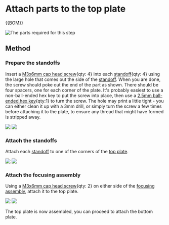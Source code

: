 # Attach parts to the top plate

{{BOM}}


![The parts required for this step](images\top_plate_parts.jpg)


## Method
### Prepare the standoffs
Insert a [M3x6mm cap head screw]{qty: 4} into each [standoff]{qty: 4} using the large hole that comes out the side of the [standoff].  When you are done, the screw should poke out the end of the part as shown.  There should be four spacers, one for each corner of the plate.  It's probably easiest to use a non-ball-ended hex key to put the screw into place, then use a [2.5mm ball-ended hex key]{qty:1} to turn the screw.  The hole may print a little tight - you can either clean it up with a 3mm drill, or simply turn the screw a few times before attaching it to the plate, to ensure any thread that might have formed is stripped away.


![](images\spacer_screw_insertion_1.jpg)
![](images\spacer_screw_insertion_2.jpg)


[M3x6mm cap head screw]: parts/m3x6mm_cap_head_screw.md
[standoff]: parts/standoff.md
[2.5mm ball-ended hex key]: parts\2_5_mm_hex_key.md "{cat:tool}"

### Attach the standoffs
Attach each [standoff] to one of the corners of the [top plate].

![](images\spacer_top_attachment.jpg)
![](images\spacer_top_attached.jpg)

[top plate]: parts/top_plate.md

### Attach the focusing assembly
Using a [M3x6mm cap head screw]{qty: 2} on either side of the [focusing assembly], attach it to the top plate.

![](images\focus_assembly_top_attachment.jpg)
![](images\focus_assembly_top_attached.jpg)

[focusing assembly]: parts/focusing_assembly.md

The top plate is now assembled, you can proceed to attach the bottom plate.




